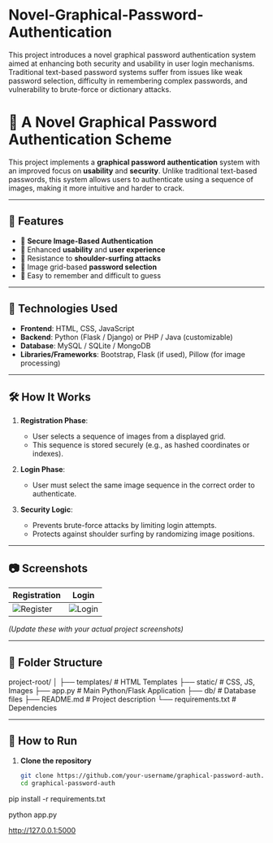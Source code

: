 # Novel-Graphical-Password-Authentication
This project introduces a novel graphical password authentication system aimed at enhancing both security and usability in user login mechanisms. Traditional text-based password systems suffer from issues like weak password selection, difficulty in remembering complex passwords, and vulnerability to brute-force or dictionary attacks.
# 🔐 A Novel Graphical Password Authentication Scheme

This project implements a **graphical password authentication** system with an improved focus on **usability** and **security**. Unlike traditional text-based passwords, this system allows users to authenticate using a sequence of images, making it more intuitive and harder to crack.

---

## 📌 Features

- 🔏 **Secure Image-Based Authentication**
- 🎯 Enhanced **usability** and **user experience**
- 🔄 Resistance to **shoulder-surfing attacks**
- 📸 Image grid-based **password selection**
- 🧠 Easy to remember and difficult to guess

---

## 🚀 Technologies Used

- **Frontend**: HTML, CSS, JavaScript
- **Backend**: Python (Flask / Django) or PHP / Java (customizable)
- **Database**: MySQL / SQLite / MongoDB
- **Libraries/Frameworks**: Bootstrap, Flask (if used), Pillow (for image processing)

---

## 🛠️ How It Works

1. **Registration Phase**:
   - User selects a sequence of images from a displayed grid.
   - This sequence is stored securely (e.g., as hashed coordinates or indexes).

2. **Login Phase**:
   - User must select the same image sequence in the correct order to authenticate.

3. **Security Logic**:
   - Prevents brute-force attacks by limiting login attempts.
   - Protects against shoulder surfing by randomizing image positions.

---

## 📷 Screenshots

| Registration | Login |
|--------------|-------|
| ![Register](screens/register.png) | ![Login](screens/login.png) |

*(Update these with your actual project screenshots)*

---

## 📂 Folder Structure

project-root/
│
├── templates/ # HTML Templates
├── static/ # CSS, JS, Images
├── app.py # Main Python/Flask Application
├── db/ # Database files
├── README.md # Project description
└── requirements.txt # Dependencies


---

## 🧪 How to Run

1. **Clone the repository**
   ```bash
   git clone https://github.com/your-username/graphical-password-auth.git
   cd graphical-password-auth

pip install -r requirements.txt

python app.py

http://127.0.0.1:5000

